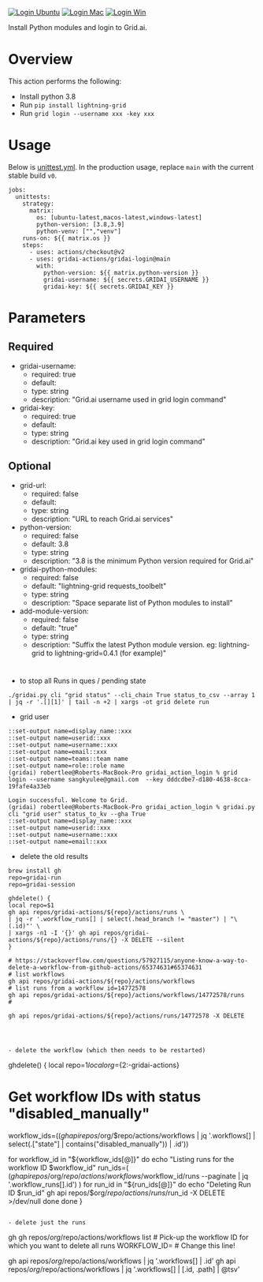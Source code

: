 [![Login Ubuntu](https://github.com/gridai-actions/gridai-login/actions/workflows/unittest-ubuntu.yml/badge.svg)](https://github.com/gridai-actions/gridai-login/actions/workflows/unittest-ubuntu.yml) 
[![Login Mac](https://github.com/gridai-actions/gridai-login/actions/workflows/unittest-mac.yml/badge.svg)](https://github.com/gridai-actions/gridai-login/actions/workflows/unittest-mac.yml) 
[![Login Win](https://github.com/gridai-actions/gridai-login/actions/workflows/unittest-win.yml/badge.svg)](https://github.com/gridai-actions/gridai-login/actions/workflows/unittest-win.yml)

 Install Python modules and login to Grid.ai.  

# Overview

This action performs the following:
- Install python 3.8
- Run `pip install lightning-grid`
- Run `grid login --username xxx -key xxx`

# Usage
Below is [unittest.yml](./.github/workflows/unittest.yml). In the production usage, replace `main` with the current stable build `v0`. 

```
jobs:
  unittests:
    strategy:
      matrix:
        os: [ubuntu-latest,macos-latest,windows-latest]         
        python-version: [3.8,3.9]   
        python-venv: ["","venv"]       
    runs-on: ${{ matrix.os }}
    steps:
      - uses: actions/checkout@v2     
      - uses: gridai-actions/gridai-login@main
        with:
          python-version: ${{ matrix.python-version }}
          gridai-username: ${{ secrets.GRIDAI_USERNAME }} 
          gridai-key: ${{ secrets.GRIDAI_KEY }}  
```

# Parameters

## Required
-  gridai-username:
    - required: true
    - default:
    - type: string
    - description: "Grid.ai username used in grid login command"
-  gridai-key:
    - required: true
    - default:
    - type: string
    - description: "Grid.ai key used in grid login command"

## Optional
-  grid-url:  
    -  required: false
    -  default: 
    -  type: string
    -  description: "URL to reach Grid.ai services"
-  python-version:  
    - required: false
    - default: 3.8    
    - type: string
    - description: "3.8 is the minimum Python version required for Grid.ai"
-  gridai-python-modules:  
    - required: false
    - default: "lightning-grid requests_toolbelt"
    - type: string
    - description: "Space separate list of Python modules to install"
-  add-module-version:  
    - required: false
    - default: "true"
    - type: string
    - description: "Suffix the latest Python module version. eg: lightning-grid to lightning-grid=0.4.1 (for example)"

# 

- to stop all Runs in ques / pending state
```
./gridai.py cli "grid status" --cli_chain True status_to_csv --array 1 | jq -r '.[][1]' | tail -n +2 | xargs -ot grid delete run 
```

- grid user
  
```
::set-output name=display_name::xxx
::set-output name=userid::xxx
::set-output name=username::xxx
::set-output name=email::xxx
::set-output name=teams::team name
::set-output name=role::role name
(gridai) robertlee@Roberts-MacBook-Pro gridai_action_login % grid login --username sangkyulee@gmail.com  --key dddcdbe7-d180-4638-8cca-19fafe4a33eb

Login successful. Welcome to Grid.
(gridai) robertlee@Roberts-MacBook-Pro gridai_action_login % gridai.py cli "grid user" status_to_kv --gha True                                     
::set-output name=display_name::xxx
::set-output name=userid::xxx
::set-output name=username::xxx
::set-output name=email::xxx
```  

- delete the old results

```
brew install gh
repo=gridai-run
repo=gridai-session

ghdelete() {
local repo=$1
gh api repos/gridai-actions/${repo}/actions/runs \
| jq -r '.workflow_runs[] | select(.head_branch != "master") | "\(.id)"' \
| xargs -n1 -I '{}' gh api repos/gridai-actions/${repo}/actions/runs/{} -X DELETE --silent
}

# https://stackoverflow.com/questions/57927115/anyone-know-a-way-to-delete-a-workflow-from-github-actions/65374631#65374631
# list workflows 
gh api repos/gridai-actions/${repo}/actions/workflows
# list runs from a workflow id=14772578
gh api repos/gridai-actions/${repo}/actions/workflows/14772578/runs
#

gh api repos/gridai-actions/${repo}/actions/runs/14772578 -X DELETE




- delete the workflow (which then needs to be restarted) 
```
ghdelete() {
local repo=$1
local org=${2:-gridai-actions}
# Get workflow IDs with status "disabled_manually"
workflow_ids=($(gh api repos/$org/$repo/actions/workflows | jq '.workflows[] | select(.["state"] | contains("disabled_manually")) | .id'))

for workflow_id in "${workflow_ids[@]}"
do
  echo "Listing runs for the workflow ID $workflow_id"
  run_ids=( $(gh api repos/$org/$repo/actions/workflows/$workflow_id/runs --paginate | jq '.workflow_runs[].id') )
  for run_id in "${run_ids[@]}"
  do
    echo "Deleting Run ID $run_id"
    gh api repos/$org/$repo/actions/runs/$run_id -X DELETE >/dev/null
  done
done
}
```

- delete just the runs

```
gh
gh repos/$org/$repo/actions/workflows  list # Pick-up the workflow ID for which you want to delete all runs
WORKFLOW_ID=<the workflow id> # Change this line!


gh api repos/$org/$repo/actions/workflows | jq '.workflows[] | .id'
gh api repos/$org/$repo/actions/workflows | jq '.workflows[] | [.id, .path] | @tsv'


```
